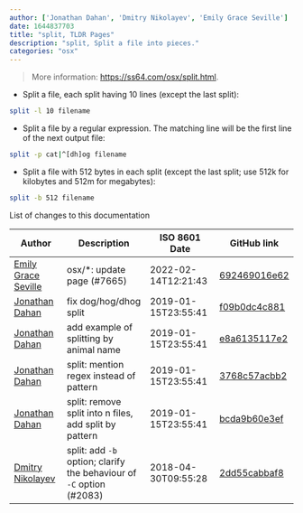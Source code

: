 ```yaml
---
author: ['Jonathan Dahan', 'Dmitry Nikolayev', 'Emily Grace Seville']
date: 1644837703
title: "split, TLDR Pages"
description: "split, Split a file into pieces."
categories: "osx"
---
```

> More information: <https://ss64.com/osx/split.html>.

- Split a file, each split having 10 lines (except the last split):

```bash
split -l 10 filename
```

- Split a file by a regular expression. The matching line will be the first line of the next output file:

```bash
split -p cat|^[dh]og filename
```

- Split a file with 512 bytes in each split (except the last split; use 512k for kilobytes and 512m for megabytes):

```bash
split -b 512 filename
```
List of changes to this documentation


Author | Description | ISO 8601 Date | GitHub link
------|-----|-----|-----
[Emily Grace Seville](mailto:emilyseville7cf@gmail.com) | osx/*: update page (#7665) | 2022-02-14T12:21:43 | [692469016e62](https://github.com/tldr-pages/tldr/commit/692469016e62d4410ec92a8f29272e447046a0d2)
[Jonathan Dahan](mailto:hi@jonathan.is) | fix dog/hog/dhog split | 2019-01-15T23:55:41 | [f09b0dc4c881](https://github.com/tldr-pages/tldr/commit/f09b0dc4c88158a652ddb82d2f086de733c5f1ef)
[Jonathan Dahan](mailto:hi@jonathan.is) | add example of splitting by animal name | 2019-01-15T23:55:41 | [e8a6135117e2](https://github.com/tldr-pages/tldr/commit/e8a6135117e2bb1819a6492e4996247bab927c33)
[Jonathan Dahan](mailto:hi@jonathan.is) | split: mention regex instead of pattern | 2019-01-15T23:55:41 | [3768c57acbb2](https://github.com/tldr-pages/tldr/commit/3768c57acbb2d2c727acd5436d90218eb31434fe)
[Jonathan Dahan](mailto:hi@jonathan.is) | split: remove split into n files, add split by pattern | 2019-01-15T23:55:41 | [bcda9b60e3ef](https://github.com/tldr-pages/tldr/commit/bcda9b60e3ef2ea9a1590bfd1b50c2cc4a08d418)
[Dmitry Nikolayev](mailto:dsnikolaev@gmail.com) | split: add `-b` option; clarify the behaviour of `-C` option (#2083) | 2018-04-30T09:55:28 | [2dd55cabbaf8](https://github.com/tldr-pages/tldr/commit/2dd55cabbaf86867fd0c67ed16f5fd532fefc4fc)

